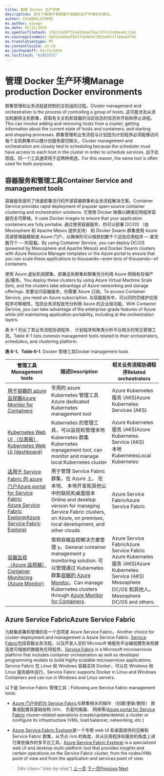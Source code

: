 ```yaml
---
title: 管理 Docker 生产环境
description: 初步了解用于管理基于容器的生产环境的关键点。
author: CESARDELATORRE
ms.author: wiwagn
ms.date: 02/15/2019
ms.openlocfilehash: 3f8c51b95f52a655de470ac237c51dd4ee9c13eb
ms.sourcegitcommit: 9b552addadfb57fab0b9e7852ed4f1f1b8a42f8e
ms.translationtype: MT
ms.contentlocale: zh-CN
ms.lasthandoff: 04/23/2019
ms.locfileid: "61922572"
---
```

# <a name="manage-production-docker-environments"></a><span data-ttu-id="dcb77-103">管理 Docker 生产环境</span><span class="sxs-lookup"><span data-stu-id="dcb77-103">Manage production Docker environments</span></span>

<span data-ttu-id="dcb77-104">群集管理和业务流程是控制的主机组的过程。</span><span class="sxs-lookup"><span data-stu-id="dcb77-104">Cluster management and orchestration is the process of controlling a group of hosts.</span></span> <span data-ttu-id="dcb77-105">这可能涉及从添加和删除主机群集，获取有关主机和容器的当前状态的信息并开始和停止进程。</span><span class="sxs-lookup"><span data-stu-id="dcb77-105">This can involve adding and removing hosts from a cluster, getting information about the current state of hosts and containers, and starting and stopping processes.</span></span> <span data-ttu-id="dcb77-106">群集管理和业务流程与计划因为计划程序必须能够访问每个主机群集中以便计划服务密切相关。</span><span class="sxs-lookup"><span data-stu-id="dcb77-106">Cluster management and orchestration are closely tied to scheduling because the scheduler must have access to each host in the cluster in order to schedule services.</span></span> <span data-ttu-id="dcb77-107">出于此原因，同一个工具通常用于这两种用途。</span><span class="sxs-lookup"><span data-stu-id="dcb77-107">For this reason, the same tool is often used for both purposes.</span></span>

## <a name="container-service-and-management-tools"></a><span data-ttu-id="dcb77-108">容器服务和管理工具</span><span class="sxs-lookup"><span data-stu-id="dcb77-108">Container Service and management tools</span></span>

<span data-ttu-id="dcb77-109">容器服务提供了快速部署流行的开源容器群集和业务流程解决方案。</span><span class="sxs-lookup"><span data-stu-id="dcb77-109">Container Service provides rapid deployment of popular open-source container clustering and orchestration solutions.</span></span> <span data-ttu-id="dcb77-110">它使用 Docker 映像以确保应用程序容器完全可移植。</span><span class="sxs-lookup"><span data-stu-id="dcb77-110">It uses Docker images to ensure that your application containers are fully portable.</span></span> <span data-ttu-id="dcb77-111">通过使用容器服务，你可以部署 DC/OS （由 Mesosphere 和 Apache Mesos 提供支持） 和 Docker Swarm 群集使用 Azure 资源管理器模板或 Azure 门户，以确保你可以缩放到数千个这些应用程序 — 甚至数万个 — 的容器。</span><span class="sxs-lookup"><span data-stu-id="dcb77-111">By using Container Service, you can deploy DC/OS (powered by Mesosphere and Apache Mesos) and Docker Swarm clusters with Azure Resource Manager templates or the Azure portal to ensure that you can scale these applications to thousands—even tens of thousands—of containers.</span></span>

<span data-ttu-id="dcb77-112">使用 Azure 虚拟机规模集，部署这些群集和群集充分利用 Azure 网络和存储产品/服务。</span><span class="sxs-lookup"><span data-stu-id="dcb77-112">You deploy these clusters by using Azure Virtual Machine Scale Sets, and the clusters take advantage of Azure networking and storage offerings.</span></span> <span data-ttu-id="dcb77-113">若要访问容器服务，你需要 Azure 订阅。</span><span class="sxs-lookup"><span data-stu-id="dcb77-113">To access Container Service, you need an Azure subscription.</span></span> <span data-ttu-id="dcb77-114">与容器服务中，可以同时仍维护应用程序可移植性，包括业务流程层充分利用 Azure 的企业级功能。</span><span class="sxs-lookup"><span data-stu-id="dcb77-114">With Container Service, you can take advantage of the enterprise-grade features of Azure while still maintaining application portability, including at the orchestration layers.</span></span>

<span data-ttu-id="dcb77-115">表 6-1 列出了其业务流程协调程序、 计划程序和聚类分析平台相关的常见管理工具。</span><span class="sxs-lookup"><span data-stu-id="dcb77-115">Table 6-1 lists common management tools related to their orchestrators, schedulers, and clustering platform.</span></span>

<span data-ttu-id="dcb77-116">**表 6-1**。</span><span class="sxs-lookup"><span data-stu-id="dcb77-116">**Table 6-1**.</span></span> <span data-ttu-id="dcb77-117">Docker 管理工具</span><span class="sxs-lookup"><span data-stu-id="dcb77-117">Docker management tools</span></span>

| <span data-ttu-id="dcb77-118">管理工具</span><span class="sxs-lookup"><span data-stu-id="dcb77-118">Management tools</span></span> | <span data-ttu-id="dcb77-119">描述</span><span class="sxs-lookup"><span data-stu-id="dcb77-119">Description</span></span> | <span data-ttu-id="dcb77-120">相关业务流程协调程序</span><span class="sxs-lookup"><span data-stu-id="dcb77-120">Related orchestrators</span></span> |
|------------------|-------------|-----------------------|
| [<span data-ttu-id="dcb77-121">用于容器的 azure 监视器</span><span class="sxs-lookup"><span data-stu-id="dcb77-121">Azure Monitor for Containers</span></span>](https://docs.microsoft.com/azure/monitoring/monitoring-container-insights-overview) | <span data-ttu-id="dcb77-122">专用的 azure Kubernetes 管理工具</span><span class="sxs-lookup"><span data-stu-id="dcb77-122">Azure dedicated Kubernetes management tool</span></span> | <span data-ttu-id="dcb77-123">Azure Kubernetes 服务 (AKS)</span><span class="sxs-lookup"><span data-stu-id="dcb77-123">Azure Kubernetes Services (AKS)</span></span> |
| [<span data-ttu-id="dcb77-124">Kubernetes Web UI （仪表板）</span><span class="sxs-lookup"><span data-stu-id="dcb77-124">Kubernetes Web UI (dashboard)</span></span>](https://kubernetes.io/docs/tasks/access-application-cluster/web-ui-dashboard/) | <span data-ttu-id="dcb77-125">Kubernetes 的管理工具，可以监视和管理本地 Kubernetes 群集</span><span class="sxs-lookup"><span data-stu-id="dcb77-125">Kubernetes management tool, can monitor and manage local Kubernetes cluster</span></span> | <span data-ttu-id="dcb77-126">Azure Kubernetes 服务 (AKS)</span><span class="sxs-lookup"><span data-stu-id="dcb77-126">Azure Kubernetes Service (AKS)</span></span><br/><span data-ttu-id="dcb77-127">本地 Kubernetes</span><span class="sxs-lookup"><span data-stu-id="dcb77-127">Local Kubernetes</span></span> |
| [<span data-ttu-id="dcb77-128">适用于 Service Fabric 的 azure 门户</span><span class="sxs-lookup"><span data-stu-id="dcb77-128">Azure portal for Service Fabric</span></span>](https://docs.microsoft.com/azure/service-fabric/service-fabric-cluster-creation-via-portal)<br/>[<span data-ttu-id="dcb77-129">Azure Service Fabric Explorer</span><span class="sxs-lookup"><span data-stu-id="dcb77-129">Azure Service Fabric Explorer</span></span>](https://docs.microsoft.com/azure/service-fabric/service-fabric-visualizing-your-cluster) | <span data-ttu-id="dcb77-130">用于管理 Service Fabric 群集，在 Azure 上、 在本地、 本地开发和其他云中的联机和桌面版本</span><span class="sxs-lookup"><span data-stu-id="dcb77-130">Online and desktop version for managing Service Fabric clusters, on Azure, on premises, local development, and other clouds</span></span> | <span data-ttu-id="dcb77-131">Azure Service Fabric</span><span class="sxs-lookup"><span data-stu-id="dcb77-131">Azure Service Fabric</span></span> |
| [<span data-ttu-id="dcb77-132">容器监视 （Azure 监视器）</span><span class="sxs-lookup"><span data-stu-id="dcb77-132">Container Monitoring (Azure Monitor)</span></span>](https://docs.microsoft.com/azure/azure-monitor/insights/containers) | <span data-ttu-id="dcb77-133">常规容器监视解决方案管理 y。</span><span class="sxs-lookup"><span data-stu-id="dcb77-133">General container management y monitoring solution.</span></span> <span data-ttu-id="dcb77-134">可以管理通过 Kubernetes 群集[容器的 Azure Monitor](https://docs.microsoft.com/azure/monitoring/monitoring-container-insights-overview)。</span><span class="sxs-lookup"><span data-stu-id="dcb77-134">Can manage Kubernetes clusters through [Azure Monitor for Containers](https://docs.microsoft.com/azure/monitoring/monitoring-container-insights-overview).</span></span> | <span data-ttu-id="dcb77-135">Azure Service Fabric</span><span class="sxs-lookup"><span data-stu-id="dcb77-135">Azure Service Fabric</span></span><br/><span data-ttu-id="dcb77-136">Azure Kubernetes 服务 (AKS)</span><span class="sxs-lookup"><span data-stu-id="dcb77-136">Azure Kubernetes Service (AKS)</span></span><br/><span data-ttu-id="dcb77-137">Mesosphere DC/OS 和其他人。</span><span class="sxs-lookup"><span data-stu-id="dcb77-137">Mesosphere DC/OS and others.</span></span> |

## <a name="azure-service-fabric"></a><span data-ttu-id="dcb77-138">Azure Service Fabric</span><span class="sxs-lookup"><span data-stu-id="dcb77-138">Azure Service Fabric</span></span>

<span data-ttu-id="dcb77-139">为群集部署和管理的另一个选项是 Azure Service Fabric。</span><span class="sxs-lookup"><span data-stu-id="dcb77-139">Another choice for cluster-deployment and management is Azure Service Fabric.</span></span> <span data-ttu-id="dcb77-140">[Service Fabric](https://azure.microsoft.com/services/service-fabric/)包括容器业务流程，以及开发人员的 Microsoft 微服务平台编程模型来构建高度可缩放的微服务应用程序。</span><span class="sxs-lookup"><span data-stu-id="dcb77-140">[Service Fabric](https://azure.microsoft.com/services/service-fabric/) is a Microsoft microservices platform that includes container orchestration as well as developer programming models to build highly scalable microservices applications.</span></span> <span data-ttu-id="dcb77-141">Service Fabric 在 Linux 和 Windows 容器支持 Docker，可以在 Windows 和 Linux 服务器中运行。</span><span class="sxs-lookup"><span data-stu-id="dcb77-141">Service Fabric supports Docker in Linux and Windows Containers and can run in Windows and Linux servers.</span></span>

<span data-ttu-id="dcb77-142">以下是 Service Fabric 管理工具：</span><span class="sxs-lookup"><span data-stu-id="dcb77-142">Following are Service Fabric management tools:</span></span>

- <span data-ttu-id="dcb77-143">[Azure 门户中的为 Service Fabric](https://docs.microsoft.com/azure/service-fabric/service-fabric-cluster-creation-via-portal)与群集相关的操作 （创建/更新/删除） 群集或配置其基础结构 (Vm、 负载均衡器、 网络等)</span><span class="sxs-lookup"><span data-stu-id="dcb77-143">[Azure portal for Service Fabric](https://docs.microsoft.com/azure/service-fabric/service-fabric-cluster-creation-via-portal) cluster-related operations (create/update/delete) a cluster or configure its infrastructure (VMs, load balancer, networking, etc.)</span></span>

- <span data-ttu-id="dcb77-144">[Azure Service Fabric Explorer](https://docs.microsoft.com/azure/service-fabric/service-fabric-visualizing-your-cluster)是一个专用 web UI 和桌面提供的见解和 Service Fabric 群集，从节点 /vm 的角度，并从应用程序和服务的角度上进行某些操作的多平台工具。</span><span class="sxs-lookup"><span data-stu-id="dcb77-144">[Azure Service Fabric Explorer](https://docs.microsoft.com/azure/service-fabric/service-fabric-visualizing-your-cluster) is a specialized web UI and desktop multi-platform tool that provides insights and certain operations on the Service Fabric cluster, from the nodes/VMs point of view and from the application and services point of view.</span></span>

>[!div class="step-by-step"]
><span data-ttu-id="dcb77-145">[上一页](run-microservices-based-applications-in-production.md)
>[下一页](monitor-containerized-application-services.md)</span><span class="sxs-lookup"><span data-stu-id="dcb77-145">[Previous](run-microservices-based-applications-in-production.md)
[Next](monitor-containerized-application-services.md)</span></span>
